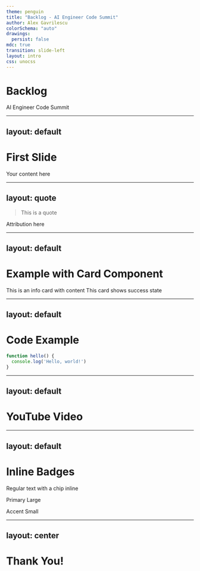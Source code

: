 ```yaml
---
theme: penguin
title: "Backlog - AI Engineer Code Summit"
author: Alex Gavrilescu
colorSchema: "auto"
drawings:
  persist: false
mdc: true
transition: slide-left
layout: intro
css: unocss
---
```


<style src="./style.css"></style>

# Backlog

AI Engineer Code Summit

---
layout: default
---

# First Slide

Your content here

---
layout: quote
---

> This is a quote

Attribution here

---
layout: default
---

# Example with Card Component

<Card variant="info" title="Info" icon="ℹ️">
This is an info card with content
</Card>

<Card variant="success" title="Success" icon="✓">
This card shows success state
</Card>

---
layout: default
---

# Code Example

<CopyCodeBlock>

```javascript
function hello() {
  console.log('Hello, world!')
}
```

</CopyCodeBlock>

---
layout: default
---

# YouTube Video

<YoutubeEmbed url="https://www.youtube.com/watch?v=dQw4w9WgXcQ" />

---
layout: default
---

# Inline Badges

Regular text with <PromptChip>a chip</PromptChip> inline

<PromptChip variant="primary" size="lg">Primary Large</PromptChip>

<PromptChip variant="accent" size="sm">Accent Small</PromptChip>

---
layout: center
---

# Thank You!
